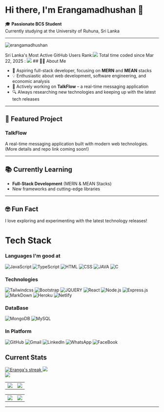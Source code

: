 <!--## Hi, I'm Eranga Madhushan. BCS student at the University of Ruhuna, Sri Lanka
### Full-Stack Developer
### passionate web developer and researcher-->
<!--![img](https://github.com/user-attachments/assets/dc005b1a-0c27-4d5b-b1b8-ea6ff06893cf)<br/>
<br/>

<div align="center"><img src="https://capsule-render.vercel.app/api?type=waving&color=gradient&height=200&section=header&text=Hi%20There!%20👋&fontSize=75&animation=fadeIn&fontAlignY=35&desc=I'm%20Eranga%20Madhushan%20|BCS%20Student%20at%20University%20of%20Ruhuna%20,Sri%20Lanka&descAlignY=55&descAlign=62" alt="Introduction"/></div>
<h1 align="center">FullStack Developer from Sri Lanka.</h1>
<p align="left"> <img src="https://komarev.com/ghpvc/?username=erangamadhushan&label=Profile%20views&color=blue&style=flat" alt="erangamadhushan" /> </p>
Sri Lanka's Most Active GitHub Users Rank:<img src="https://user-badge.committers.top/sri_lanka/Erangamadhushan.svg"/>
Total time coded since Mar 22, 2025 :
<img src="https://wakatime.com/badge/user/11c2a7f7-000a-495d-81ba-833ef045dccf.svg"/>


![GitHub Followers](https://img.shields.io/github/followers/Erangamadhushan?style=flat&logo=github&logoColor=ffffff&labelColor=575757&color=1183c3)
![GitHub Commit Activity](https://img.shields.io/github/commit-activity/y/Erangamadhushan/Erangamadhushan/main?color=blue&label=Commit%20Activity)
![GitHub Stars](https://img.shields.io/github/stars/Erangamadhushan?style=flat&logo=github&logoColor=ffffff&labelColor=575757&color=1183c3)


Here are some ideas to get you started:

- 🔭 I’m currently working on the EMCSS Project
- 🌱 I’m currently learning ReactJS and NodeJS
- 👯 I’m looking to collaborate on Web Development Projects
- 🤔 I’m looking for help with your full-stack projects
- 💬 Ask me about JavaScript and TypeScript
- 📫 How to reach me: <a mailto="erangamadhushann956@gmail.com">erangamadhushann956@gmail.com</a>
- 😄 Pronouns: EM956
- ⚡ Fun fact: Coding

🎓 Computer Science Student | Active Researcher @ junior economic analyst | 🌐 Front-End Developer | Tech Enthusiate | NodeJS backend Developer | UI/UX Designer 

## 🔧 Technologies & Tools

- Languages: HTML, CSS, JavaScript, C, Java, 
- Frameworks: React, TailwindCSS, Bootstrap, jQuery, AngularJS
- Tools: VS Code, Git, Figma, Photoshop, Lightroom, Framer Motion, GitHub, GitLab
- Other: MS Word, Excel, Canva, PowerPoint, MS Access
- I’m currently learning ReactJS, NodeJS, and  Java Programming
## 🌱 Fun Facts
- I love baking and coding!

# Tech Stack


### Languages I'm good at


![JavaScript](https://img.shields.io/badge/JavaScript-323330?style=for-the-badge&logo=javascript&logoColor=F7DF1E)
![TypeScript](https://img.shields.io/badge/TypeScript-007ACC?style=for-the-badge&logo=typescript&logoColor=white)
![HTML](https://img.shields.io/badge/HTML-239120?style=for-the-badge&logo=html5&logoColor=white)
![CSS](https://img.shields.io/badge/CSS-2198f3?&style=for-the-badge&logo=css3&logoColor=white)
![JAVA](https://img.shields.io/badge/JAVA-ff0000?&style=for-the-badge&logo=java&Color=white)
![C](https://img.shields.io/badge/C-ffff00?&style=for-the-badge&logo=c&Color=white)


### Technologies   

![Tailwindcss](https://img.shields.io/badge/Tailwindcss-0000fe?&style=for-the-badge&logo=tailwindcss&Color=white)
![Bootstrap](https://img.shields.io/badge/BOOTSTRAP-0FFFFF?&style=for-the-badge&logo=bootstrap&Color=white)
![JQUERY](https://img.shields.io/badge/jQuery-000000?&style=for-the-badge&logo=jquery&Color=white)
![React](https://img.shields.io/badge/React-20232A?style=for-the-badge&logo=react&logoColor=61DAFB)
![Node.js](https://img.shields.io/badge/Node.js-43853D?style=for-the-badge&logo=node.js&logoColor=white)
![Express.js](https://img.shields.io/badge/Express.js-404D59?style=for-the-badge)
![MarkDown](https://img.shields.io/badge/Markdown-000000?style=for-the-badge&logo=markdown&logoColor=white)
![Heroku](https://img.shields.io/badge/Heroku-430098?style=for-the-badge&logo=heroku&logoColor=white)
![Netlify](	https://img.shields.io/badge/Netlify-00C1B7?style=for-the-badge&logo=netlify&logoColor=white)

### DataBase   

![MongoDB](https://img.shields.io/badge/MongoDB-4EA94B?style=for-the-badge&logo=mongodb&logoColor=white)
![MySQL](https://img.shields.io/badge/MySQL-4EA90B?style=for-the-badge&logo=mysql&logoColor=white)

### In Platform
![GitHub](https://img.shields.io/badge/Git%20Hub-1877F2?logo=github&logoColor=white&style=for-the-badge)
![Gmail](https://img.shields.io/badge/Gmail-FAB12F?logo=gmail&logoColor=white&style=for-the-badge)
![LinkedIn](https://img.shields.io/badge/LinkedIn-0A66C2?logo=linkedin&logoColor=white&style=for-the-badge)
![WhatsApp](https://img.shields.io/badge/WhatsApp-25D366?logo=whatsapp&logoColor=white&style=for-the-badge)
![FaceBook](https://img.shields.io/badge/Facebook-1877F2?logo=facebook&logoColor=white&style=for-the-badge)
### Competitive Programming Profiles (Judge me by my Prime) 

<a href="https://leetcode.com/u/Eranga_Madhushan/">![](https://img.shields.io/badge/LeetCode-FFA116.svg?style=for-the-badge&logo=LeetCode&logoColor=white) </a>
<a href="https://www.hackerrank.com/profile/Team_337">![](https://img.shields.io/badge/HackerRank-00EA64.svg?style=for-the-badge&logo=HackerRank&logoColor=white)</a>
<br> 

</br>
<h2>Top Projects</h2>
<p>
  <a href="https://github.com/Erangamadhushan/Git-School.git"><img width="278" src="https://denvercoder1-github-readme-stats.vercel.app/api/pin/?username=Erangamadhushan&repo=Git-School&theme=dark&bg_color=0D1017&title_color=E8EDF3&hide_border=false&icon_color=E8EDF3&show_icons=false&border_radius=0" alt="Git School"></a>
  <a href="https://github.com/Erangamadhushan/Resource-Bank.git">
	  <img width="278" src="https://denvercoder1-github-readme-stats.vercel.app/api/pin/?username=Erangamadhushan&repo=Resource-Bank&theme=dark&bg_color=0D1017&title_color=E8EDF3&hide_border=false&icon_color=E8EDF3&show_icons=false&border_radius=0" alt="Password-Manager"></a>
  <a href="https://github.com/Erangamadhushan/Mini-Project-level1-sem1-.git">
	  <img width="278" src="https://denvercoder1-github-readme-stats.vercel.app/api/pin/?username=Erangamadhushan&repo=Mini-Project-level1-sem1-&theme=dark&bg_color=0D1017&title_color=E8EDF3&hide_border=false&icon_color=E8EDF3&show_icons=false&border_radius=0" alt="Mini-Project-level1-sem1-">
  </a>
  </br>

  
  </p>
  <p style="align:left;padding:10px;">
    <a href="https://github.com/Erangamadhushan?tab=repositories"><img alt="Static Badge" src="https://img.shields.io/badge/All%20Projects-05122A?style=flat-square"></a>
  </p>



</br>
<h2>Current Stats</h2>

<div>
<a href="https://github.com/Erangamadhushan">
      <img alt="Eranga's streak" src="https://github-readme-streak-stats-9m8ugfa77-denvercoder1.vercel.app/?user=Erangamadhushan&theme=monokai-metallian&border_radius=0&card_width=417&card_height=194&background=0D1017&fire=E8EDF3&currStreakNum=E8EDF3&sideNums=E8EDF3&currStreakLabel=E8EDF3&sideLabels=E8EDF3F0&dates=E8EDF3D5&ring=E8EDF3F0&card_width=400&card_height=195"/>
    </a>
  <a href="https://github.com/Erangamadhushan">
<img src="https://github-readme-stats.vercel.app/api?username=Erangamadhushan&show_icons=true&bg_color=0D1017&border_radius=0&text_color=E8EDF3D5&title_color=E8EDF3&icon_color=E8EDF3&hide_border=false&card_width=414&card_height=195"/>
    </a>
</div>



![Erangamadhushan's Graph](https://github-readme-activity-graph.vercel.app/graph?username=Erangamadhushan&custom_title=Eranga's%20GitHub%20Activity%20Graph&bg_color=0d1017&color=e8edf3&line=e8edf3&point=e8edf3&area_color=FFFFFF&title_color=FFFFFF&area=true)

</details>
 <table>
  <tr>
     <td style="width:50%; background-color:#0d1017">
     <a href="https://wakatime.com"><img src="https://wakatime.com/share/@Erangamadhushan/226cc6db-bb6a-4be7-a59c-eeb94af61832.png" /></a>
   </td>
    <td style="width=50%">
      <img src="https://github-readme-stats.vercel.app/api/wakatime?username=Erangamadhushan&bg_color=0d1017&color=e8edf3&line=e8edf3&point=e8edf3&area_color=FFFFFF&title_color=FFFFFF&area=true"/>
   </td>
  </tr>
 </table>
<h2 align="center">Thanks for watching my profile. Have a nice day !!</h2>

<div align="center">
 <img src="https://capsule-render.vercel.app/api?type=waving&color=gradient&height=100&section=footer"/>
</div>
<p>Last Edited on 06/05/2025</p>-->

# Hi there, I'm Erangamadhushan 👋

🎓 **Passionate BCS Student**  
Currently studying at the University of Ruhuna, Sri Lanka

---
<p align="left"> <img src="https://komarev.com/ghpvc/?username=erangamadhushan&label=Profile%20views&color=blue&style=flat" alt="erangamadhushan" /> </p>
Sri Lanka's Most Active GitHub Users Rank:<img src="https://user-badge.committers.top/sri_lanka/Erangamadhushan.svg"/>
Total time coded since Mar 22, 2025 :
<img src="https://wakatime.com/badge/user/11c2a7f7-000a-495d-81ba-833ef045dccf.svg"/>
## 👨‍💻 About Me

- 🚀 Aspiring full-stack developer, focusing on **MERN** and **MEAN** stacks
- 💡 Enthusiastic about web development, software engineering, and economic analysis
- 🔭 Actively working on **TalkFlow** – a real-time messaging application
- 🔍 Always researching new technologies and keeping up with the latest tech releases

---

## 🌟 Featured Project

### TalkFlow
A real-time messaging application built with modern web technologies. (More details and repo link coming soon!)

---

## 📚 Currently Learning

- **Full-Stack Development** (MERN & MEAN Stacks)
- New frameworks and cutting-edge libraries

---

## 🤓 Fun Fact

I love exploring and experimenting with the latest technology releases!

<!--
| Front-end Development | html, css, Javascript, TypeScript, ReactJS, nextJS, jQuery, AngularJS,  |
| ------- | ------- |
| Back-end Development | NodeJS, ExpressJS, PHP, Java, C# |
| Database Technologies | MySQL, MongoDB, SQLite, DBase | 
-->
# Tech Stack


### Languages I'm good at


![JavaScript](https://img.shields.io/badge/JavaScript-323330?style=for-the-badge&logo=javascript&logoColor=F7DF1E)
![TypeScript](https://img.shields.io/badge/TypeScript-007ACC?style=for-the-badge&logo=typescript&logoColor=white)
![HTML](https://img.shields.io/badge/HTML-239120?style=for-the-badge&logo=html5&logoColor=white)
![CSS](https://img.shields.io/badge/CSS-2198f3?&style=for-the-badge&logo=css3&logoColor=white)
![JAVA](https://img.shields.io/badge/JAVA-ff0000?&style=for-the-badge&logo=java&Color=white)
![C](https://img.shields.io/badge/C-ffff00?&style=for-the-badge&logo=c&Color=white)


### Technologies   

![Tailwindcss](https://img.shields.io/badge/Tailwindcss-0000fe?&style=for-the-badge&logo=tailwindcss&Color=white)
![Bootstrap](https://img.shields.io/badge/BOOTSTRAP-0FFFFF?&style=for-the-badge&logo=bootstrap&Color=white)
![JQUERY](https://img.shields.io/badge/jQuery-000000?&style=for-the-badge&logo=jquery&Color=white)
![React](https://img.shields.io/badge/React-20232A?style=for-the-badge&logo=react&logoColor=61DAFB)
![Node.js](https://img.shields.io/badge/Node.js-43853D?style=for-the-badge&logo=node.js&logoColor=white)
![Express.js](https://img.shields.io/badge/Express.js-404D59?style=for-the-badge)
![MarkDown](https://img.shields.io/badge/Markdown-000000?style=for-the-badge&logo=markdown&logoColor=white)
![Heroku](https://img.shields.io/badge/Heroku-430098?style=for-the-badge&logo=heroku&logoColor=white)
![Netlify](	https://img.shields.io/badge/Netlify-00C1B7?style=for-the-badge&logo=netlify&logoColor=white)

### DataBase   

![MongoDB](https://img.shields.io/badge/MongoDB-4EA94B?style=for-the-badge&logo=mongodb&logoColor=white)
![MySQL](https://img.shields.io/badge/MySQL-4EA90B?style=for-the-badge&logo=mysql&logoColor=white)

### In Platform
![GitHub](https://img.shields.io/badge/Git%20Hub-1877F2?logo=github&logoColor=white&style=for-the-badge)
![Gmail](https://img.shields.io/badge/Gmail-FAB12F?logo=gmail&logoColor=white&style=for-the-badge)
![LinkedIn](https://img.shields.io/badge/LinkedIn-0A66C2?logo=linkedin&logoColor=white&style=for-the-badge)
![WhatsApp](https://img.shields.io/badge/WhatsApp-25D366?logo=whatsapp&logoColor=white&style=for-the-badge)
![FaceBook](https://img.shields.io/badge/Facebook-1877F2?logo=facebook&logoColor=white&style=for-the-badge)
<h2>Current Stats</h2>

<div>
<a href="https://github.com/Erangamadhushan">
      <img alt="Eranga's streak" src="https://github-readme-streak-stats-9m8ugfa77-denvercoder1.vercel.app/?user=Erangamadhushan&theme=monokai-metallian&border_radius=0&card_width=417&card_height=194&background=0D1017&fire=FF0000&currStreakNum=FF0000&sideNums=FF0000&currStreakLabel=FF0000&sideLabels=FF0000&dates=E8EDF3D5&ring=E8EDF3F0&card_width=400&card_height=195"/>
    </a>
  <a href="https://github.com/Erangamadhushan">
<img src="https://github-readme-stats.vercel.app/api?username=Erangamadhushan&show_icons=true&bg_color=0D1017&border_radius=0&text_color=FF0000&title_color=FF0000&icon_color=FF0000&hide_border=false&card_width=414&card_height=195"/>
    </a>
</div>
<img src="http://github-profile-summary-cards.vercel.app/api/cards/profile-details?username=Erangamadhushan&theme=dark"/>
<table><tr><td><img src="http://github-profile-summary-cards.vercel.app/api/cards/repos-per-language?username=Erangamadhushan&theme=dark"/></td><td>
<img src="http://github-profile-summary-cards.vercel.app/api/cards/most-commit-language?username=Erangamadhushan&theme=dark"/></td></tr></table>

<table><tr><td><img src="http://github-profile-summary-cards.vercel.app/api/cards/stats?username=Erangamadhushan&theme=dark"/></td><td>
<img src="http://github-profile-summary-cards.vercel.app/api/cards/productive-time?username=Erangamadhushan&theme=dark&utcOffset=8"/></td></tr></table>




<!--## 🌐 Connect with Me-->

<!-- Add your social and portfolio links here -->
<!--
[LinkedIn]()
[Twitter]()
[Personal Website]()
-->

---

<!-- Add GitHub stats, contribution graph, or special sections here if you wish -->
